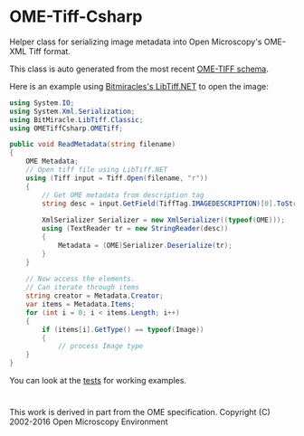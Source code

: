 # OME-Tiff-Csharp

Helper class for serializing image metadata into Open Microscopy's OME-XML Tiff format.

This class is auto generated from the most recent [OME-TIFF schema](https://www.openmicroscopy.org/Schemas/OME/index.html).

Here is an example using [Bitmiracles's LibTiff.NET](https://bitmiracle.com/libtiff/) to open the image:

```csharp
using System.IO;
using System.Xml.Serialization;
using BitMiracle.LibTiff.Classic;
using OMETiffCsharp.OMETiff;

public void ReadMetadata(string filename)
{
    OME Metadata;
    // Open tiff file using LibTiff.NET
    using (Tiff input = Tiff.Open(filename, "r"))
    {
        // Get OME metadata from description tag
        string desc = input.GetField(TiffTag.IMAGEDESCRIPTION)[0].ToString();
        
        XmlSerializer Serializer = new XmlSerializer((typeof(OME)));
        using (TextReader tr = new StringReader(desc))
        {
            Metadata = (OME)Serializer.Deserialize(tr);
        }
    }
    
    // Now access the elements. 
    // Can iterate through items
    string creator = Metadata.Creator;
    var items = Metadata.Items;
    for (int i = 0; i < items.Length; i++)
    {
        if (items[i].GetType() == typeof(Image))
        {
            // process Image type  
	}
}
```

You can look at the [tests](./OMETest) for working examples.

#  

This work is derived in part from the OME specification. Copyright (C) 2002-2016 Open Microscopy Environment
